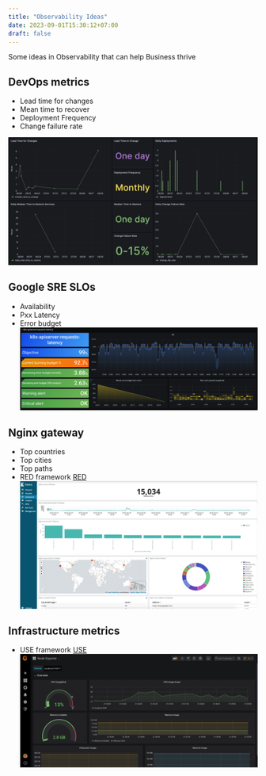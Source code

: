 ```yaml
---
title: "Observability Ideas"
date: 2023-09-01T15:30:12+07:00
draft: false
---
```


Some ideas in Observability that can help Business thrive

## DevOps metrics
- Lead time for changes
- Mean time to recover
- Deployment Frequency
- Change failure rate

![devopsmetrics](/images/observability-ideas/image.png)

## Google SRE SLOs
- Availability
- Pxx Latency
- Error budget![sreslos](/images/observability-ideas/image-1.png)

## Nginx gateway
- Top countries
- Top cities
- Top paths
- RED framework [RED](https://www.weave.works/blog/the-red-method-key-metrics-for-microservices-architecture/)![nginxgateway](/images/observability-ideas/image-2.png)

## Infrastructure metrics
- USE framework [USE](https://www.brendangregg.com/usemethod.html)![use](/images/observability-ideas/image-3.png)